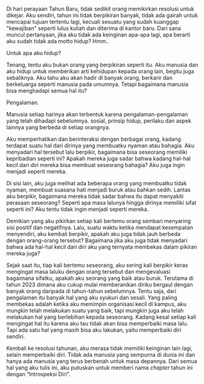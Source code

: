 Di hari perayaan Tahun Baru, tidak sedikit orang memikirkan resolusi untuk dikejar. Aku sendiri, tahun ini tidak berpikiran banyak, tidak ada gairah untuk mencapai tujuan tertentu lagi, kecuali sesuatu yang sudah kuanggap "kewajiban" seperti lulus kuliah dan diterima di kantor baru. Dari sana muncul pertanyaan, jika aku tidak ada keinginan apa-apa lagi, apa berarti aku sudah tidak ada motto hidup? Hmm..

Untuk apa aku hidup?

Tenang, tentu aku bukan orang yang berpikiran seperti itu. Aku manusia dan aku hidup untuk memberikan arti kehidupan kepada orang lain, begitu juga sebaliknya. Aku tahu aku akan hadir di banyak orang, berkarir dan berkeluarga seperti manusia pada umumnya. Tetapi bagaimana manusia bisa menghadapi semua hal itu?

Pengalaman.

Manusia setiap harinya akan terbentuk karena pengalaman-pengalaman yang telah dihadapi sebelumnya. sosial, prinsip hidup, perilaku dan aspek lainnya yang berbeda di setiap orangnya.

Aku memperhatikan dan berinteraksi dengan berbagai orang, kadang terdapat suatu hal dari dirinya yang membuatku nyaman atau bahagia. Aku menyadari hal tersebut lalu berpikir, bagaimana bisa seseorang memiliki kepribadian seperti ini? Apakah mereka juga sadar bahwa kadang hal-hal kecil dari diri mereka bisa membuat seseorang bahagia? Aku juga ingin menjadi seperti mereka.

Di sisi lain, aku juga melihat ada beberapa orang yang membuatku tidak nyaman, membuat suasana hati menjadi buruk atau bahkan sedih. Lantas aku berpikir, bagaimana mereka tidak sadar bahwa itu dapat menyakiti perasaan seseorang? Seperti apa masa lalunya hingga dirinya memiliki sifat seperti ini? Aku tentu tidak ingin menjadi seperti mereka.

Demikian yang aku pikirkan setiap kali bertemu orang sembari menyaring sisi positif dan negatifnya. Lalu, suatu waktu ketika mendapat kesempatan menyendiri, aku kembali berpikir, apakah aku juga tidak jauh berbeda dengan orang-orang tersebut? Bagaimana jika aku juga tidak menyadari bahwa ada hal-hal kecil dari diri aku yang ternyata membekas dalam pikiran mereka juga?

Sejak saat itu, tiap kali bertemu seseorang, aku sering kali berpikir keras mengingat masa laluku dengan orang tersebut dan mengevaluasi bagaimana sifatku, apakah aku seorang yang baik atau buruk. Terutama di tahun 2023 dimana aku cukup mulai memberanikan diriku bergaul dengan banyak orang daripada di tahun-tahun sebelumnya. Tentu saja, dari pengalaman itu banyak hal yang aku syukuri dan sesali. Yang paling membekas adalah ketika aku memimpin organisasi kecil di kampus, aku mungkin telah melakukan suatu yang baik, tapi mungkin juga aku telah melakukan hal yang berlebihan kepada seseorang. Kadang kesal setiap kali mengingat hal itu karena aku tau tidak akan bisa memperbaiki masa lalu. Tapi ada satu hal yang masih bisa aku lakukan, yaitu memperbaiki diri sendiri.

Kembali ke resolusi tahunan, aku merasa tidak memiliki keinginan lain lagi, selain memperbaiki diri. Tidak ada manusia yang sempurna di dunia ini dan hanya ada manusia yang terus berbenah untuk masa depannya. Dari semua hal yang aku tulis ini, aku putuskan untuk memberi nama _chapter_ tahun ini dengan “Introspeksi Diri”.
